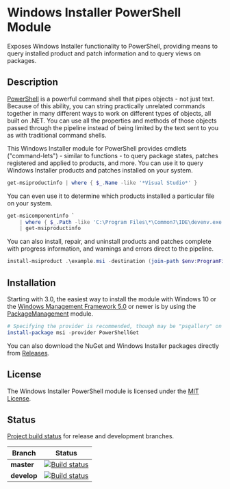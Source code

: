 # Windows Installer PowerShell Module

Exposes Windows Installer functionality to PowerShell, providing means to query installed product and patch information and to query views on packages.

## Description

[PowerShell](http://www.microsoft.com/powershell) is a powerful command shell that pipes objects - not just text. Because of this ability, you can string practically unrelated commands together in many different ways to work on different types of objects, all built on .NET. You can use all the properties and methods of those objects passed through the pipeline instead of being limited by the text sent to you as with traditional command shells.

 This Windows Installer module for PowerShell provides cmdlets ("command-lets") - similar to functions - to query package states, patches registered and applied to products, and more. You can use it to query Windows Installer products and patches installed on your system.

``` powershell
get-msiproductinfo | where { $_.Name -like '*Visual Studio*' }
```

You can even use it to determine which products installed a particular file on your system.

``` powershell
get-msicomponentinfo `
    | where { $_.Path -like 'C:\Program Files\*\Common7\IDE\devenv.exe'} `
    | get-msiproductinfo
```

You can also install, repair, and uninstall products and patches complete with progress information, and warnings and errors direct to the pipeline.

``` powershell
install-msiproduct .\example.msi -destination (join-path $env:ProgramFiles Example)
```

## Installation

Starting with 3.0, the easiest way to install the module with Windows 10 or the [Windows Management Framework 5.0](http://www.microsoft.com/downloads/details.aspx?FamilyID=dcf26e59-1180-47ca-be90-748c855d4d89) or newer is by using the [PackageManagement](https://github.com/OneGet/oneget) module.

``` powershell
# Specifying the provider is recommended, though may be "psgallery" on Windows 10 RTM.
install-package msi -provider PowerShellGet
```

You can also download the NuGet and Windows Installer packages directly from [Releases](https://github.com/heaths/psmsi/releases).

## License

The Windows Installer PowerShell module is licensed under the [MIT License](LICENSE.txt).

## Status

[Project build status](https://ci.appveyor.com/project/heaths/psmsi) for release and development branches.

Branch | Status
--- | ---
**master** | [![Build status](https://ci.appveyor.com/api/projects/status/251twb4wvywq0vei/branch/master?svg=true)](https://ci.appveyor.com/project/heaths/psmsi/branch/master)
**develop** | [![Build status](https://ci.appveyor.com/api/projects/status/251twb4wvywq0vei/branch/develop?svg=true)](https://ci.appveyor.com/project/heaths/psmsi/branch/develop)
